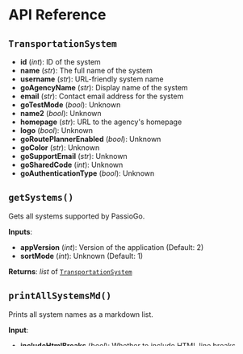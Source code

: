 
# API Reference

## `TransportationSystem`

- **id** (*int*): ID of the system
- **name** (*str*): The full name of the system
- **username** (*str*): URL-friendly system name
- **goAgencyName** (*str*): Display name of the system
- **email** (*str*): Contact email address for the system
- **goTestMode** (*bool*): Unknown
- **name2** (*bool*): Unknown
- **homepage** (*str*): URL to the agency's homepage
- **logo** (*bool*): Unknown
- **goRoutePlannerEnabled** (*bool*): Unknown
- **goColor** (*str*): Unknown
- **goSupportEmail** (*str*): Unknown
- **goSharedCode** (*int*): Unknown
- **goAuthenticationType** (*bool*): Unknown


## `getSystems()`

Gets all systems supported by PassioGo.

**Inputs**:

- **appVersion** (*int*): Version of the application (Default: 2)
- **sortMode** (*int*): Unknown (Default: 1)

**Returns**: *list* of [`TransportationSystem`](#transportationsystem)


## `printAllSystemsMd()`

Prints all system names as a markdown list.

**Input**:

- **includeHtmlBreaks** (*bool*): Whether to include HTML line breaks (Default: True)

**Returns**: None


## `getAllRoutes()`

Obtains every route for the selected system.

**getAllRoutes**(systemSelected = 1068, paramDigit = 1, amount = 1)

- **systemSelected**: 
- **paramDigit**: 
- **amount**: 

## `getAllStops()`

## `getSystemAlerts()`

## `getBuses()`




